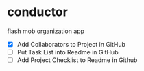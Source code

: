 # conductor
flash mob organization app
- [x] Add Collaborators to Project in GitHub
- [ ] Put Task List into Readme in GitHub
- [ ] Add Project Checklist to Readme in Github
